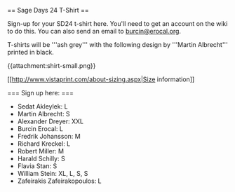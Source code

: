 == Sage Days 24 T-Shirt ==

Sign-up for your SD24 t-shirt here. You'll need to get an account on the wiki to do this. You can also send an email to burcin@erocal.org.

T-shirts will be '''ash grey''' with the following design by '''Martin Albrecht''' printed in black. 

{{attachment:shirt-small.png}}

[[http://www.vistaprint.com/about-sizing.aspx|Size information]]

=== Sign up here: ===

 * Sedat Akleylek: L
 * Martin Albrecht: S
 * Alexander Dreyer: XXL
 * Burcin Erocal: L
 * Fredrik Johansson: M
 * Richard Kreckel: L
 * Robert Miller: M
 * Harald Schilly: S
 * Flavia Stan: S
 * William Stein: XL, L, S, S
 * Zafeirakis Zafeirakopoulos: L
